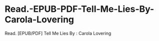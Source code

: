 # Read.-EPUB-PDF-Tell-Me-Lies-By-Carola-Lovering
Read. [EPUB/PDF] Tell Me Lies By : Carola Lovering
